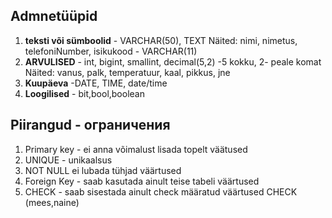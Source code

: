 ## Admnetüüpid 
1. **teksti või sümboolid** - VARCHAR(50), TEXT
Näited: nimi, nimetus, telefoniNumber, isikukood - VARCHAR(11)
2. **ARVULISED** - int, bigint, smallint, decimal(5,2) -5 kokku, 2- peale komat
Näited: vanus, palk, temperatuur, kaal, pikkus, jne
3. **Kuupäeva** -DATE, TIME, date/time
4. **Loogilised** - bit,bool,boolean

## Piirangud - ограничения
1. Primary key - ei anna võimalust lisada topelt väätused
2. UNIQUE - unikaalsus
3. NOT NULL ei lubada tühjad väärtused
4. Foreign Key - saab kasutada ainult teise tabeli väärtused
5. CHECK - saab sisestada ainult check määratud väärtused CHECK (mees,naine)
